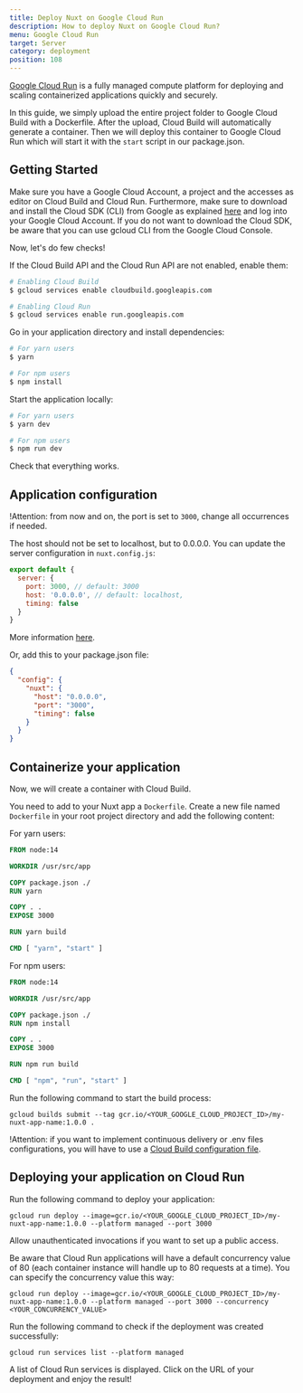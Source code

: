 ```yaml
---
title: Deploy Nuxt on Google Cloud Run
description: How to deploy Nuxt on Google Cloud Run?
menu: Google Cloud Run
target: Server
category: deployment
position: 108
---
```


[Google Cloud Run](https://cloud.google.com/run) is a fully managed compute platform for deploying and scaling containerized applications quickly and securely.

In this guide, we simply upload the entire project folder to Google Cloud Build with a Dockerfile. After the upload, Cloud Build will automatically generate a container. Then we will deploy this container to Google Cloud Run which will start it with the `start` script in our package.json.

## Getting Started

Make sure you have a Google Cloud Account, a project and the accesses as editor on Cloud Build and Cloud Run. Furthermore, make sure to download and install the Cloud SDK (CLI) from Google as explained [here](https://cloud.google.com/sdk/) and log into your Google Cloud Account. If you do not want to download the Cloud SDK, be aware that you can use gcloud CLI from the Google Cloud Console.

Now, let's do few checks!

If the Cloud Build API and the Cloud Run API are not enabled, enable them:

```bash
# Enabling Cloud Build
$ gcloud services enable cloudbuild.googleapis.com

# Enabling Cloud Run
$ gcloud services enable run.googleapis.com
```

Go in your application directory and install dependencies:

```bash
# For yarn users
$ yarn

# For npm users
$ npm install
```

Start the application locally:

```bash
# For yarn users
$ yarn dev

# For npm users
$ npm run dev
```

Check that everything works.

## Application configuration

!Attention: from now and on, the port is set to `3000`, change all occurrences if needed.

The host should not be set to localhost, but to 0.0.0.0. You can update the server configuration in `nuxt.config.js`:

```javascript
export default {
  server: {
    port: 3000, // default: 3000
    host: '0.0.0.0', // default: localhost,
    timing: false
  }
}
```

More information [here](/docs/configuration-glossary/configuration-server).

Or, add this to your package.json file:

```json
{
  "config": {
    "nuxt": {
      "host": "0.0.0.0",
      "port": "3000",
      "timing": false
    }
  }
}
```

## Containerize your application

Now, we will create a container with Cloud Build.

You need to add to your Nuxt app a `Dockerfile`. Create a new file named `Dockerfile` in your root project directory and add the following content:

For yarn users:

```Dockerfile
FROM node:14

WORKDIR /usr/src/app

COPY package.json ./
RUN yarn

COPY . .
EXPOSE 3000

RUN yarn build

CMD [ "yarn", "start" ]
```

For npm users:

```Dockerfile
FROM node:14

WORKDIR /usr/src/app

COPY package.json ./
RUN npm install

COPY . .
EXPOSE 3000

RUN npm run build

CMD [ "npm", "run", "start" ]
```

Run the following command to start the build process:

`gcloud builds submit --tag gcr.io/<YOUR_GOOGLE_CLOUD_PROJECT_ID>/my-nuxt-app-name:1.0.0 .`

!Attention: if you want to implement continuous delivery or .env files configurations, you will have to use a [Cloud Build configuration file](https://cloud.google.com/cloud-build/docs/build-config).

## Deploying your application on Cloud Run

Run the following command to deploy your application:

`gcloud run deploy --image=gcr.io/<YOUR_GOOGLE_CLOUD_PROJECT_ID>/my-nuxt-app-name:1.0.0 --platform managed --port 3000`

Allow unauthenticated invocations if you want to set up a public access.

Be aware that Cloud Run applications will have a default concurrency value of 80 (each container instance will handle up to 80 requests at a time). You can specify the concurrency value this way:

`gcloud run deploy --image=gcr.io/<YOUR_GOOGLE_CLOUD_PROJECT_ID>/my-nuxt-app-name:1.0.0 --platform managed --port 3000 --concurrency <YOUR_CONCURRENCY_VALUE>`

Run the following command to check if the deployment was created successfully:

`gcloud run services list --platform managed`

A list of Cloud Run services is displayed. Click on the URL of your deployment and enjoy the result!
